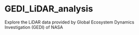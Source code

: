 # GEDI_LiDAR_analysis
Explore the LiDAR data provided by Global Ecosystem Dynamics Investigation (GEDI) of NASA 
